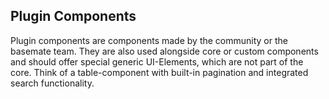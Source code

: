 ## Plugin Components

Plugin components are components made by the community or the basemate team.
They are also used alongside core or custom components and should offer special
generic UI-Elements, which are not part of the core. Think of a table-component
with built-in pagination and integrated search functionality.
